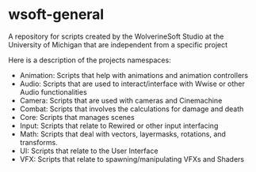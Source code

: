 # wsoft-general
A repository for scripts created by the WolverineSoft Studio at the University of Michigan that are independent from a specific project

Here is a description of the projects namespaces:
- Animation: Scripts that help with animations and animation controllers
- Audio: Scripts that are used to interact/interface with Wwise or other Audio functionalities
- Camera: Scripts that are used with cameras and Cinemachine
- Combat: Scripts that involves the calculations for damage and death
- Core: Scripts that manages scenes
- Input: Scripts that relate to Rewired or other input interfacing
- Math: Scripts that deal with vectors, layermasks, rotations, and transforms.
- UI: Scripts that relate to the User Interface
- VFX: Scripts that relate to spawning/manipulating VFXs and Shaders

